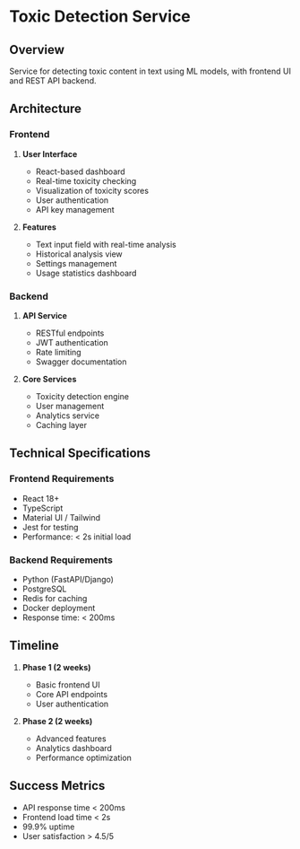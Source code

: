 # Toxic Detection Service

## Overview
Service for detecting toxic content in text using ML models, with frontend UI and REST API backend.

## Architecture

### Frontend
1. **User Interface**
   - React-based dashboard
   - Real-time toxicity checking
   - Visualization of toxicity scores
   - User authentication
   - API key management

2. **Features**
   - Text input field with real-time analysis
   - Historical analysis view
   - Settings management
   - Usage statistics dashboard

### Backend
1. **API Service**
   - RESTful endpoints
   - JWT authentication
   - Rate limiting
   - Swagger documentation

2. **Core Services**
   - Toxicity detection engine
   - User management
   - Analytics service
   - Caching layer

## Technical Specifications

### Frontend Requirements
- React 18+
- TypeScript
- Material UI / Tailwind
- Jest for testing
- Performance: < 2s initial load

### Backend Requirements
- Python (FastAPI/Django)
- PostgreSQL
- Redis for caching
- Docker deployment
- Response time: < 200ms

## Timeline
1. **Phase 1 (2 weeks)**
   - Basic frontend UI
   - Core API endpoints
   - User authentication

2. **Phase 2 (2 weeks)**
   - Advanced features
   - Analytics dashboard
   - Performance optimization

## Success Metrics
- API response time < 200ms
- Frontend load time < 2s
- 99.9% uptime
- User satisfaction > 4.5/5